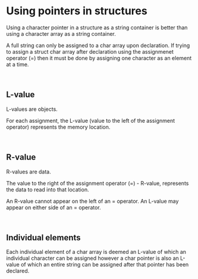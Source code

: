 # Using pointers in structures

Using a character pointer in a structure as a string container is better than using a character array as a string container.

A full string can only be assigned to a char array upon declaration. If trying to assign a struct char array after declaration using the assignmenet operator (=) then it must be done by assigning one character as an element at a time. 

<br>

## L-value

L-values are objects.

For each assignment, the L-value (value to the left of the assignment operator) represents the memory location. 

<br>

## R-value

R-values are data.

The value to the right of the assignment operator (=) - R-value, represents the data to read into that location. 

An R-value cannot appear on the left of an = operator.
An L-value may appear on either side of an = operator.

<br>

## Individual elements

Each individual element of a char array is deemed an L-value of which an individual character can be assigned however a char pointer is also an L-value of which an entire string can be assigned after that pointer has been declared. 



